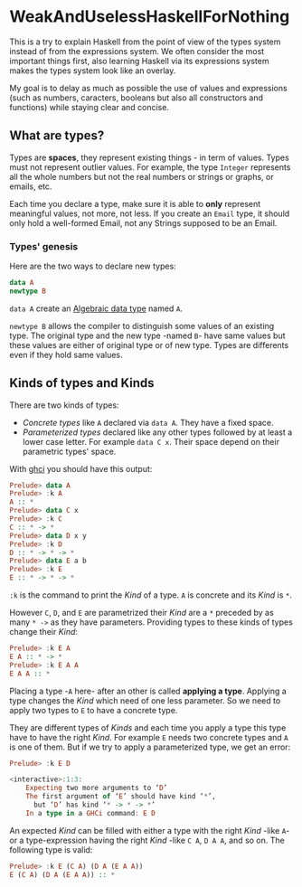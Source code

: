 WeakAndUselessHaskellForNothing
===============================

This is a try to explain Haskell from the point of view of the types system instead of from the expressions system.
We often consider the most important things first, also learning Haskell via its expressions system makes the types system look like an overlay.

My goal is to delay as much as possible the use of values and expressions (such as numbers, caracters, booleans but also all constructors and
functions) while staying clear and concise.

## What are types?
Types are **spaces**, they represent existing things - in term of values.
Types must not represent outlier values.
For example, the type ``Integer`` represents all the whole numbers but not the real numbers or strings or graphs, or emails, etc.

Each time you declare a type, make sure it is able to **only** represent meaningful values, not more, not less.
If you create an ``Email`` type, it should only hold a well-formed Email, not any Strings supposed to be an Email.

### Types' genesis

Here are the two ways to declare new types:

```haskell
data A
newtype B
```

``data A`` create an [Algebraic data type](#algebraic-data-types) named ``A``.

``newtype B`` allows the compiler to distinguish some values of an existing type.
The original type and the new type -named ``B``- have same values but these values are either of original type or of new type.
Types are differents even if they hold same values.

## Kinds of types and Kinds
There are two kinds of types:

 * *Concrete types* like ``A`` declared via ``data A``. They have a fixed space.
 * *Parameterized types* declared like any other types followed by at least a lower case letter. For example ``data C x``. Their space depend on their parametric types' space.

With [ghci](https://downloads.haskell.org/~ghc/7.8.3/docs/html/users_guide/ghci.html) you should have this output:
```haskell
Prelude> data A
Prelude> :k A
A :: *
Prelude> data C x
Prelude> :k C
C :: * -> *
Prelude> data D x y
Prelude> :k D
D :: * -> * -> *
Prelude> data E a b
Prelude> :k E
E :: * -> * -> *
```
``:k`` is the command to print the *Kind* of a type.
``A`` is concrete and its *Kind* is ``*``.

However ``C``, ``D``, and ``E`` are parametrized their *Kind* are a ``*`` preceded by as many ``* ->`` as they have parameters.
Providing types to these kinds of types change their *Kind*:

```haskell
Prelude> :k E A
E A :: * -> *
Prelude> :k E A A
E A A :: *
```
Placing a type -``A`` here- after an other is called **applying a type**.
Applying a type changes the *Kind* which need of one less parameter.
So we need to apply two types to ``E`` to have a concrete type.

They are different types of *Kinds* and each time you apply a type this type have to have the right *Kind*.
For example ``E`` needs two concrete types and ``A`` is one of them.
But if we try to apply a parameterized type, we get an error:

```haskell
Prelude> :k E D

<interactive>:1:3:
    Expecting two more arguments to ‘D’
    The first argument of ‘E’ should have kind ‘*’,
      but ‘D’ has kind ‘* -> * -> *’
    In a type in a GHCi command: E D

```

An expected *Kind* can be filled with either a type with the right *Kind* -like ``A``- or a type-expression having the right *Kind* -like ``C A``, ``D A A``, and so on.
The following type is valid:

```haskell
Prelude> :k E (C A) (D A (E A A))
E (C A) (D A (E A A)) :: *
```
